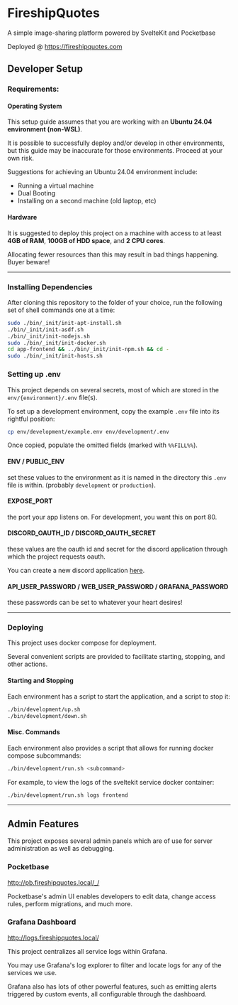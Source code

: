 # FireshipQuotes

 A simple image-sharing platform powered by SvelteKit and Pocketbase

Deployed @ https://fireshipquotes.com

## Developer Setup

### Requirements:

#### Operating System
This setup guide assumes that you are working with an **Ubuntu 24.04 environment (non-WSL)**.

It is possible to successfully deploy and/or develop in other environments, but this guide may be inaccurate for those environments. Proceed at your own risk.

Suggestions for achieving an Ubuntu 24.04 environment include:
* Running a virtual machine
* Dual Booting
* Installing on a second machine (old laptop, etc)

#### Hardware
It is suggested to deploy this project on a machine with access to at least **4GB of RAM**, **100GB of HDD space**, and **2 CPU cores**.

Allocating fewer resources than this may result in bad things happening. Buyer beware!

<hr>

### Installing Dependencies

After cloning this repository to the folder of your choice, run the following set of shell commands one at a time:

```bash
sudo ./bin/_init/init-apt-install.sh
./bin/_init/init-asdf.sh
./bin/_init/init-nodejs.sh
sudo ./bin/_init/init-docker.sh
cd app-frontend && ../bin/_init/init-npm.sh && cd -
sudo ./bin/_init/init-hosts.sh
```

### Setting up .env

This project depends on several secrets, most of which are stored in the `env/{environment}/.env` file(s).

To set up a development environment, copy the example `.env` file into its rightful position:
```bash
cp env/development/example.env env/development/.env
```

Once copied, populate the omitted fields (marked with `%%FILL%%`).

#### ENV / PUBLIC_ENV
set these values to the environment as it is named in the directory this `.env` file is within. (probably `development` or `production`).

#### EXPOSE_PORT
the port your app listens on. For development, you want this on port 80.

#### DISCORD_OAUTH_ID / DISCORD_OAUTH_SECRET
these values are the oauth id and secret for the discord application through which the project requests oauth.

You can create a new discord application [here](https://discord.com/developers/applications?new_application=true). 

#### API_USER_PASSWORD / WEB_USER_PASSWORD / GRAFANA_PASSWORD
these passwords can be set to whatever your heart desires!

<hr>

### Deploying

This project uses docker compose for deployment. 

Several convenient scripts are provided to facilitate starting, stopping, and other actions.

#### Starting and Stopping

Each environment has a script to start the application, and a script to stop it:

```bash
./bin/development/up.sh
./bin/development/down.sh
```

#### Misc. Commands

Each environment also provides a script that allows for running docker compose subcommands:
```bash
./bin/development/run.sh <subcommand>
```

For example, to view the logs of the sveltekit service docker container:
```bash
./bin/development/run.sh logs frontend
```

<hr>

## Admin Features

This project exposes several admin panels which are of use for server administration as well as debugging.

### Pocketbase
http://pb.fireshipquotes.local/_/

Pocketbase's admin UI enables developers to edit data, change access rules, perform migrations, and much more.

### Grafana Dashboard
http://logs.fireshipquotes.local/

This project centralizes all service logs within Grafana. 

You may use Grafana's log explorer to filter and locate logs for any of the services we use.

Grafana also has lots of other powerful features, such as emitting alerts triggered by custom events, all configurable through the dashboard.


